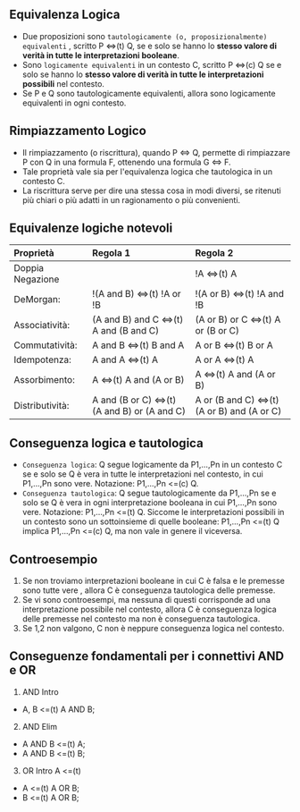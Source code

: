 ## Equivalenza Logica
- Due proposizioni sono `tautologicamente (o, proposizionalmente) equivalenti` , scritto P <=>(t) Q, se e solo se hanno lo **stesso valore di verità in tutte le interpretazioni booleane**.
- Sono `logicamente equivalenti` in un contesto C, scritto P <=>(c) Q se e solo se hanno lo **stesso valore di verità in tutte le interpretazioni possibili** nel contesto.
- Se P e Q sono tautologicamente equivalenti, allora sono logicamente equivalenti in ogni contesto.

## Rimpiazzamento Logico
- Il rimpiazzamento (o riscrittura), quando P <=> Q, permette di rimpiazzare P con Q in una formula F, ottenendo una formula G <=> F.
- Tale proprietà vale sia per l'equivalenza logica che tautologica in un contesto C.
- La riscrittura serve per dire una stessa cosa in modi diversi, se ritenuti più chiari o più adatti in un ragionamento o più convenienti.

## Equivalenze logiche notevoli
| Proprietà       | Regola 1                                    | Regola 2                                    |
| :---            | :---                                        | :---                                        |
|Doppia Negazione |                                             | !A <=>(t) A                                 |
|DeMorgan:        |!(A and B) <=>(t) !A or !B                   | !(A or B) <=>(t) !A and !B                  |
|Associatività:   |(A and B) and C <=>(t) A and (B and C)       | (A or B) or C <=>(t) A or (B or C)          |
|Commutatività:   |A and B <=>(t) B and A                       | A or B <=>(t) B or A                        |
|Idempotenza:     |A and A <=>(t) A                             | A or A <=>(t) A                             |
|Assorbimento:    |A <=>(t) A and (A or B)                      | A <=>(t) A and (A or B)                     |
|Distributività:  |A and (B or C) <=>(t) (A and B) or (A and C) | A or (B and C) <=>(t) (A or B) and (A or C) |

## Conseguenza logica e tautologica
- `Conseguenza logica`: Q segue logicamente da P1,…,Pn in un contesto C se e solo se Q è vera in tutte le interpretazioni nel contesto, in cui P1,…,Pn sono vere. Notazione: P1,…,Pn <=(c) Q.
- `Conseguenza tautologica`: Q segue tautologicamente da P1,…,Pn se e solo se Q è vera in ogni interpretazione booleana in cui P1,…,Pn sono vere. Notazione: P1,…,Pn <=(t) Q. Siccome le interpretazioni possibili in un contesto sono un sottoinsieme di quelle booleane: P1,…,Pn <=(t) Q implica P1,…,Pn <=(c) Q, ma non vale in genere il viceversa.

## Controesempio
1. Se non troviamo interpretazioni booleane in cui C è falsa e le premesse sono tutte vere , allora C è conseguenza tautologica delle premesse.
2. Se vi sono controesempi, ma nessuna di questi corrisponde ad una interpretazione possibile nel contesto, allora C è conseguenza logica delle premesse nel contesto ma non è conseguenza tautologica.
3. Se 1,2 non valgono, C non è neppure conseguenza logica nel contesto.

## Conseguenze fondamentali per i connettivi AND e OR
1. AND Intro 
- A, B <=(t) A AND B;
2. AND Elim 
- A AND B <=(t) A; 
- A AND B <=(t) B;
3. OR Intro A <=(t)
- A <=(t) A OR B;
- B <=(t) A OR B;